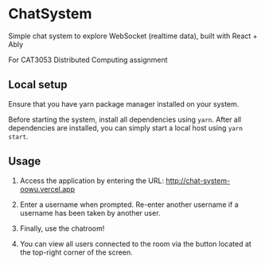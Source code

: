 # ChatSystem

Simple chat system to explore WebSocket (realtime data), built with React + Ably

For CAT3053 Distributed Computing assignment



## **Local setup**

Ensure that you have yarn package manager installed on your system.

Before starting the system, install all dependencies using `yarn`. After all dependencies are installed, you can simply start a local host using `yarn start`.



## Usage

1. Access the application by entering the URL: http://chat-system-oowu.vercel.app

2. Enter a username when prompted. Re-enter another username if a username has been taken by another user.

3. Finally, use the chatroom!

4. You can view all users connected to the room via the button located at the top-right corner of the screen. 
